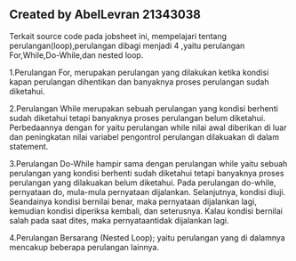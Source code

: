## Created by AbelLevran 21343038
Terkait source code pada jobsheet ini, mempelajari tentang perulangan(loop),perulangan dibagi menjadi 4 ,yaitu perulangan For,While,Do-While,dan nested loop.

1.Perulangan For, merupakan perulangan yang dilakukan ketika kondisi kapan perulangan dihentikan dan banyaknya proses perulangan sudah diketahui.

2.Perulangan While merupakan sebuah perulangan yang kondisi berhenti sudah diketahui tetapi banyaknya proses perulangan belum diketahui. Perbedaannya dengan for yaitu perulangan while nilai awal diberikan di luar dan peningkatan nilai variabel pengontrol perulangan dilakuakan di dalam statement.

3.Perulangan Do-While hampir sama dengan perulangan while yaitu sebuah perulangan yang kondisi berhenti sudah diketahui tetapi banyaknya proses perulangan yang dilakuakan belum diketahui. Pada perulangan do-while, pernyataan do, mula-mula pernyataan dijalankan. Selanjutnya, kondisi diuji. Seandainya kondisi bernilai benar, maka pernyataan dijalankan lagi, kemudian kondisi diperiksa kembali, dan seterusnya. Kalau kondisi bernilai salah pada saat dites, maka pernyataantidak dijalankan lagi.

4.Perulangan Bersarang (Nested Loop); yaitu perulangan yang di dalamnya mencakup beberapa perulangan lainnya.
